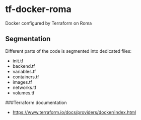 # tf-docker-roma
Docker configured by Terraform on Roma

## Segmentation
Different parts of the code is segmented into dedicated files:
- init.tf
- backend.tf
- variables.tf
- containers.tf
- images.tf
- networks.tf
- volumes.tf

###Terraform documentation
- https://www.terraform.io/docs/providers/docker/index.html